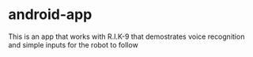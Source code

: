 # android-app

This is an app that works with R.I.K-9 that demostrates voice recognition and simple inputs for the robot to follow
